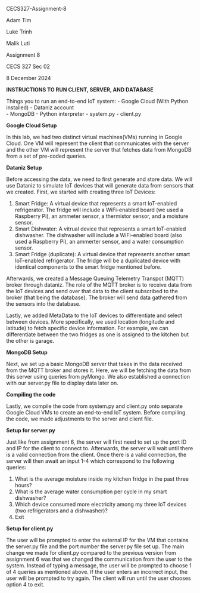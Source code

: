 CECS327-Assignment-8

Adam Tim

Luke Trinh

Malik Luti

Assignment 8

CECS 327 Sec 02

8 December 2024

**INSTRUCTIONS TO RUN CLIENT, SERVER, AND DATABASE**

Things you to run an end-to-end IoT system:
    - Google Cloud (With Python installed)
    - Dataniz account    
    - MongoDB
    - Python interpreter
    - system.py
    - client.py

**Google Cloud Setup**

In this lab, we had two distinct virtual machines(VMs) running in Google Cloud. One VM will represent the client that communicates with the server and the other VM will represent the server that fetches data from MongoDB from a set of pre-coded queries.

**Dataniz Setup**

Before accessing the data, we need to first generate and store data. We will use Dataniz to simulate IoT devices that will generate data from sensors that we created. First, we started with creating three IoT Devices:
1. Smart Fridge: A virtual device that represents a smart IoT-enabled refrigerator. The fridge will include a WiFi-enabled board (we used a Raspberry Pi), an ammeter sensor, a thermistor sensor, and a moisture sensor.
2. Smart Dishwater: A vitrual device that represents a smart IoT-enabled dishwasher. The dishwasher will include a WiFi-enabled board (also used a Raspberry Pi), an ammerter sensor, and a water consumption sensor.
3. Smart Fridge (duplicate): A virtual device that represents another smart IoT-enabled refrigerator. The fridge will be a duplicated device with identical components to the smart fridge mentioned before.

Afterwards, we created a Message Queuing Telemetry Transpot (MQTT) broker through dataniz. The role of the MQTT broker is to receive data from the IoT devices and send over that data to the client subscribed to the broker (that being the database). The broker will send data gathered from the sensors into the database.

Lastly, we added MetaData to the IoT devices to differentiate and select between devices. More specifically, we used location (longitude and latitude) to fetch specific device information. For example, we can differentiate between the two fridges as one is assigned to the kitchen but the other is garage.

**MongoDB Setup**

Next, we set up a basic MongoDB server that takes in the data received from the MQTT broker and stores it. Here, we will be fetching the data from this server using queries from pyMongo. We also established a connection with our server.py file to display data later on.

**Compiling the code**

Lastly, we compile the code from system.py and client.py onto separate Google Cloud VMs to create an end-to-end IoT system. Before compiling the code, we made adjustments to the server and client file.

**Setup for server.py**

Just like from assignment 6, the server will first need to set up the port ID and IP for the client to connect to. Afterwards, the server will wait until there is a valid connection from the client. Once there is a valid connection, the server will then await an input 1-4 which correspond to the following queries:
1. What is the average moisture inside my kitchen fridge in the past three hours?
2. What is the average water consumption per cycle in my smart dishwasher?
3. Which device consumed more electricity among my three IoT devices (two refrigerators and a dishwasher)?
4. Exit

**Setup for client.py**

The user will be prompted to enter the external IP for the VM that contains the server.py file and the port number the server.py file set up. The main change we made for client.py compared to the previous version from assignment 6 was that we changed the communication from the user to the system. Instead of typing a message, the user will be prompted to choose 1 of 4 queries as mentioned above. If the user enters an incorrect input, the user will be prompted to try again. The client will run until the user chooses option 4 to exit.
